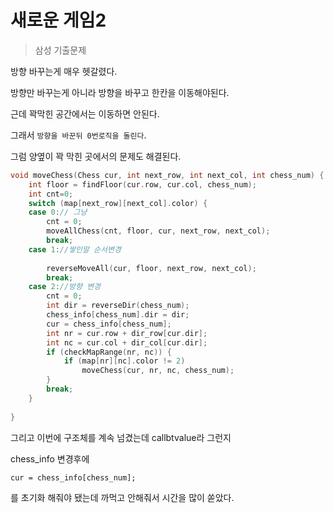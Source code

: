 # 새로운 게임2
> 삼성 기출문제

방향 바꾸는게 매우 헷갈렸다.

방향만 바꾸는게 아니라 방향을 바꾸고 한칸을 이동해야된다.

근데 꽉막힌 공간에서는 이동하면 안된다.

그래서 `방향을 바꾼뒤 0번로직을 돌린다`.

그럼 양옆이 꽉 막힌 곳에서의 문제도 해결된다.

~~~c++
void moveChess(Chess cur, int next_row, int next_col, int chess_num) {
	int floor = findFloor(cur.row, cur.col, chess_num);
	int cnt=0;
	switch (map[next_row][next_col].color) {
	case 0:// 그냥
		cnt = 0;
		moveAllChess(cnt, floor, cur, next_row, next_col);
		break;
	case 1://쌓인말 순서변경
		
		reverseMoveAll(cur, floor, next_row, next_col);
		break;
	case 2://방향 변경
		cnt = 0;
		int dir = reverseDir(chess_num);
		chess_info[chess_num].dir = dir;
		cur = chess_info[chess_num];
		int nr = cur.row + dir_row[cur.dir];
		int nc = cur.col + dir_col[cur.dir];
		if (checkMapRange(nr, nc)) {
			if (map[nr][nc].color != 2)
				moveChess(cur, nr, nc, chess_num);
		}
		break;
	}
	
}
~~~

그리고 이번에 구조체를 계속 넘겼는데 callbtvalue라 그런지 

chess_info 변경후에 

`cur = chess_info[chess_num];`

를 초기화 해줘야 됐는데 까먹고 안해줘서 시간을 많이 쏟았다.